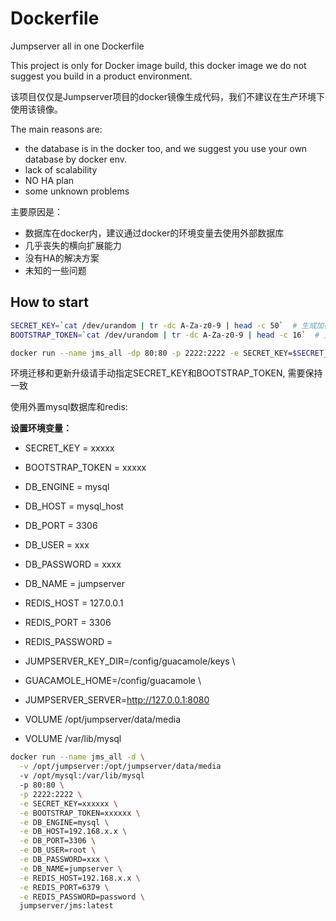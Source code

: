 # Dockerfile

Jumpserver all in one Dockerfile

This project is only for Docker image build, this docker image we do not suggest you build in a product environment.

该项目仅仅是Jumpserver项目的docker镜像生成代码，我们不建议在生产环境下使用该镜像。

The main reasons are:

   - the database is in the docker too, and we suggest you use your own database by docker env.
   - lack of scalability
   - NO HA plan
   - some unknown problems

主要原因是：

   - 数据库在docker内，建议通过docker的环境变量去使用外部数据库
   - 几乎丧失的横向扩展能力
   - 没有HA的解决方案
   - 未知的一些问题

## How to start


```bash
SECRET_KEY=`cat /dev/urandom | tr -dc A-Za-z0-9 | head -c 50`  # 生成加密秘钥, 勿外泄
BOOTSTRAP_TOKEN=`cat /dev/urandom | tr -dc A-Za-z0-9 | head -c 16`  # 生成组件注册所需Token, 勿外泄

docker run --name jms_all -dp 80:80 -p 2222:2222 -e SECRET_KEY=$SECRET_KEY -e BOOTSTRAP_TOKEN=$BOOTSTRAP_TOKEN jumpserver/jms_all:latest

```

环境迁移和更新升级请手动指定SECRET_KEY和BOOTSTRAP_TOKEN, 需要保持一致

使用外置mysql数据库和redis:

**设置环境变量：**

- SECRET_KEY = xxxxx
- BOOTSTRAP_TOKEN = xxxxx

- DB_ENGINE = mysql
- DB_HOST = mysql_host
- DB_PORT = 3306
- DB_USER = xxx
- DB_PASSWORD = xxxx
- DB_NAME = jumpserver

- REDIS_HOST = 127.0.0.1
- REDIS_PORT = 3306
- REDIS_PASSWORD =

- JUMPSERVER_KEY_DIR=/config/guacamole/keys \
- GUACAMOLE_HOME=/config/guacamole \
- JUMPSERVER_SERVER=http://127.0.0.1:8080

- VOLUME /opt/jumpserver/data/media
- VOLUME /var/lib/mysql


```bash
docker run --name jms_all -d \
  -v /opt/jumpserver:/opt/jumpserver/data/media
  -v /opt/mysql:/var/lib/mysql
  -p 80:80 \
  -p 2222:2222 \
  -e SECRET_KEY=xxxxxx \
  -e BOOTSTRAP_TOKEN=xxxxxx \
  -e DB_ENGINE=mysql \
  -e DB_HOST=192.168.x.x \
  -e DB_PORT=3306 \
  -e DB_USER=root \
  -e DB_PASSWORD=xxx \
  -e DB_NAME=jumpserver \
  -e REDIS_HOST=192.168.x.x \
  -e REDIS_PORT=6379 \
  -e REDIS_PASSWORD=password \
  jumpserver/jms:latest

```
